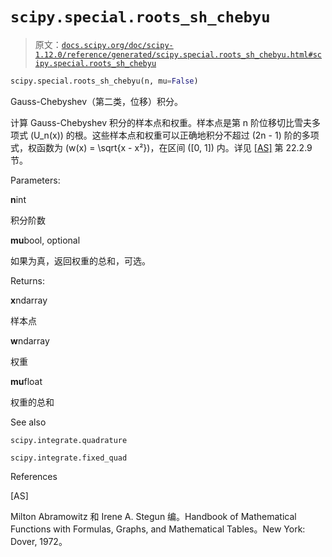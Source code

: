 # `scipy.special.roots_sh_chebyu`

> 原文：[`docs.scipy.org/doc/scipy-1.12.0/reference/generated/scipy.special.roots_sh_chebyu.html#scipy.special.roots_sh_chebyu`](https://docs.scipy.org/doc/scipy-1.12.0/reference/generated/scipy.special.roots_sh_chebyu.html#scipy.special.roots_sh_chebyu)

```py
scipy.special.roots_sh_chebyu(n, mu=False)
```

Gauss-Chebyshev（第二类，位移）积分。

计算 Gauss-Chebyshev 积分的样本点和权重。样本点是第 n 阶位移切比雪夫多项式 \(U_n(x)\) 的根。这些样本点和权重可以正确地积分不超过 \(2n - 1\) 阶的多项式，权函数为 \(w(x) = \sqrt{x - x²}\)，在区间 \([0, 1]\) 内。详见 [[AS]](#rcd512130c0a5-as) 第 22.2.9 节。

Parameters:

**n**int

积分阶数

**mu**bool, optional

如果为真，返回权重的总和，可选。

Returns:

**x**ndarray

样本点

**w**ndarray

权重

**mu**float

权重的总和

See also

`scipy.integrate.quadrature`

`scipy.integrate.fixed_quad`

References

[AS]

Milton Abramowitz 和 Irene A. Stegun 编。Handbook of Mathematical Functions with Formulas, Graphs, and Mathematical Tables。New York: Dover, 1972。
